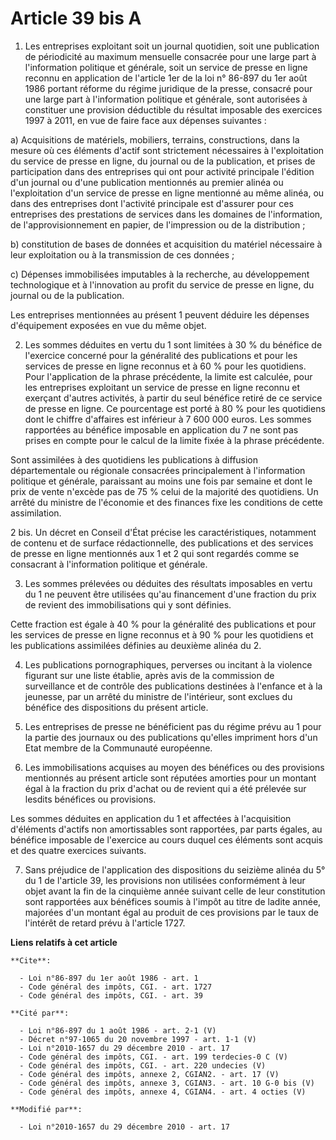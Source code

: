 # Article 39 bis A

1. Les entreprises exploitant soit un journal quotidien, soit une publication de périodicité au maximum mensuelle consacrée
pour une large part à l'information politique et générale, soit un service de presse en ligne reconnu en application de
l'article 1er de la loi n° 86-897 du 1er août 1986 portant réforme du régime juridique de la presse, consacré pour une large
part à l'information politique et générale, sont autorisées à constituer une provision déductible du résultat imposable des
exercices 1997 à 2011, en vue de faire face aux dépenses suivantes : 

a) Acquisitions de matériels, mobiliers, terrains, constructions, dans la mesure où ces éléments d'actif sont strictement
nécessaires à l'exploitation du service de presse en ligne, du journal ou de la publication, et prises de participation dans
des entreprises qui ont pour activité principale l'édition d'un journal ou d'une publication mentionnés au premier alinéa ou
l'exploitation d'un service de presse en ligne mentionné au même alinéa, ou dans des entreprises dont l'activité principale
est d'assurer pour ces entreprises des prestations de services dans les domaines de l'information, de l'approvisionnement en
papier, de l'impression ou de la distribution ; 

b) constitution de bases de données et acquisition du matériel nécessaire à leur exploitation ou à la transmission de ces
données ; 

c) Dépenses immobilisées imputables à la recherche, au développement technologique et à l'innovation au profit du service de
presse en ligne, du journal ou de la publication. 

Les entreprises mentionnées au présent 1 peuvent déduire les dépenses d'équipement exposées en vue du même objet. 

2. Les sommes déduites en vertu du 1 sont limitées à 30 % du bénéfice de l'exercice concerné pour la généralité des
publications et pour les services de presse en ligne reconnus et à 60 % pour les quotidiens. Pour l'application de la phrase
précédente, la limite est calculée, pour les entreprises exploitant un service de presse en ligne reconnu et exerçant
d'autres activités, à partir du seul bénéfice retiré de ce service de presse en ligne. Ce pourcentage est porté à 80 % pour
les quotidiens dont le chiffre d'affaires est inférieur à 7 600 000 euros. Les sommes rapportées au bénéfice imposable en
application du 7 ne sont pas prises en compte pour le calcul de la limite fixée à la phrase précédente. 

Sont assimilées à des quotidiens les publications à diffusion départementale ou régionale consacrées principalement à
l'information politique et générale, paraissant au moins une fois par semaine et dont le prix de vente n'excède pas de 75 %
celui de la majorité des quotidiens. Un arrêté du ministre de l'économie et des finances fixe les conditions de cette
assimilation. 

2 bis. Un décret en Conseil d'État précise les caractéristiques, notamment de contenu et de surface rédactionnelle, des
publications et des services de presse en ligne mentionnés aux 1 et 2 qui sont regardés comme se consacrant à l'information
politique et générale. 

3. Les sommes prélevées ou déduites des résultats imposables en vertu du 1 ne peuvent être utilisées qu'au financement d'une
fraction du prix de revient des immobilisations qui y sont définies. 

Cette fraction est égale à 40 % pour la généralité des publications et pour les services de presse en ligne reconnus et à 90
% pour les quotidiens et les publications assimilées définies au deuxième alinéa du 2. 

4. Les publications pornographiques, perverses ou incitant à la violence figurant sur une liste établie, après avis de la
commission de surveillance et de contrôle des publications destinées à l'enfance et à la jeunesse, par un arrêté du ministre
de l'intérieur, sont exclues du bénéfice des dispositions du présent article. 

5. Les entreprises de presse ne bénéficient pas du régime prévu au 1 pour la partie des journaux ou des publications qu'elles
impriment hors d'un Etat membre de la Communauté européenne. 

6. Les immobilisations acquises au moyen des bénéfices ou des provisions mentionnés au présent article sont réputées amorties
pour un montant égal à la fraction du prix d'achat ou de revient qui a été prélevée sur lesdits bénéfices ou provisions. 

Les sommes déduites en application du 1 et affectées à l'acquisition d'éléments d'actifs non amortissables sont rapportées,
par parts égales, au bénéfice imposable de l'exercice au cours duquel ces éléments sont acquis et des quatre exercices
suivants. 

7. Sans préjudice de l'application des dispositions du seizième alinéa du 5° du 1 de l'article 39, les provisions non
utilisées conformément à leur objet avant la fin de la cinquième année suivant celle de leur constitution sont rapportées aux
bénéfices soumis à l'impôt au titre de ladite année, majorées d'un montant égal au produit de ces provisions par le taux de
l'intérêt de retard prévu à l'article 1727.

**Liens relatifs à cet article**

	**Cite**:

	  - Loi n°86-897 du 1er août 1986 - art. 1
	  - Code général des impôts, CGI. - art. 1727
	  - Code général des impôts, CGI. - art. 39

	**Cité par**:

	  - Loi n°86-897 du 1 août 1986 - art. 2-1 (V)
	  - Décret n°97-1065 du 20 novembre 1997 - art. 1-1 (V)
	  - Loi n°2010-1657 du 29 décembre 2010 - art. 17
	  - Code général des impôts, CGI. - art. 199 terdecies-0 C (V)
	  - Code général des impôts, CGI. - art. 220 undecies (V)
	  - Code général des impôts, annexe 2, CGIAN2. - art. 17 (V)
	  - Code général des impôts, annexe 3, CGIAN3. - art. 10 G-0 bis (V)
	  - Code général des impôts, annexe 4, CGIAN4. - art. 4 octies (V)

	**Modifié par**:

	  - Loi n°2010-1657 du 29 décembre 2010 - art. 17
